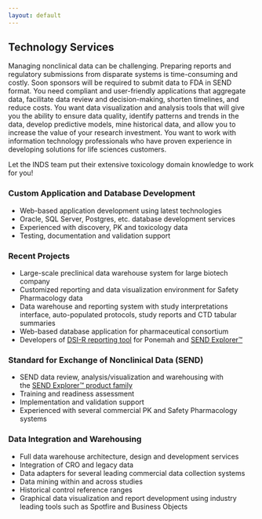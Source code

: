 ```yaml
---
layout: default
---
```


## Technology Services

Managing nonclinical data can be challenging. Preparing reports and regulatory
submissions from disparate systems is time-consuming and costly. Soon sponsors
will be required to submit data to FDA in SEND format. You need compliant and
user-friendly applications that aggregate data, facilitate data review and
decision-making, shorten timelines, and reduce costs. You want data
visualization and analysis tools that will give you the ability to ensure data
quality, identify patterns and trends in the data, develop predictive models,
mine historical data, and allow you to increase the value of your research
investment. You want to work with information technology professionals who have
proven experience in developing solutions for life sciences customers.

Let the INDS team put their extensive toxicology domain knowledge to work for
you!

### Custom Application and Database Development

-   Web-based application development using latest technologies
-   Oracle, SQL Server, Postgres, etc. database development services
-   Experienced with discovery, PK and toxicology data
-   Testing, documentation and validation support

### Recent Projects

-   Large-scale preclinical data warehouse system for large biotech company
-   Customized reporting and data visualization environment for Safety
    Pharmacology data
-   Data warehouse and reporting system with study interpretations interface,
    auto-populated protocols, study reports and CTD tabular summaries
-   Web-based database application for pharmaceutical consortium
-   Developers of [DSI-R reporting
    tool](http://www.datasci.com/products/software/ponemah/dsi-reporting) for
    Ponemah and [SEND Explorer™](http://inds-inc.com/sendexplorer.php)

### Standard for Exchange of Nonclinical Data (SEND)

-   SEND data review, analysis/visualization and warehousing with the [SEND
    Explorer™ product family](http://inds-inc.com/sendexplorer.php)
-   Training and readiness assessment
-   Implementation and validation support
-   Experienced with several commercial PK and Safety Pharmacology systems

### Data Integration and Warehousing

-   Full data warehouse architecture, design and development services
-   Integration of CRO and legacy data
-   Data adapters for several leading commercial data collection systems
-   Data mining within and across studies
-   Historical control reference ranges
-   Graphical data visualization and report development using industry leading
    tools such as Spotfire and Business Objects

